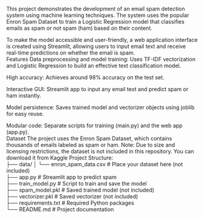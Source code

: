 This project demonstrates the development of an email spam detection system using machine learning techniques. The system uses the popular Enron Spam Dataset to train a Logistic Regression model that classifies emails as spam or not spam (ham) based on their content.

To make the model accessible and user-friendly, a web application interface is created using Streamlit, allowing users to input email text and receive real-time predictions on whether the email is spam.<br>
Features
Data preprocessing and model training: Uses TF-IDF vectorization and Logistic Regression to build an effective text classification model.

High accuracy: Achieves around 98% accuracy on the test set.

Interactive GUI: Streamlit app to input any email text and predict spam or ham instantly.

Model persistence: Saves trained model and vectorizer objects using joblib for easy reuse.

Modular code: Separate scripts for training (main.py) and the web app (app.py).<br>
Dataset
The project uses the Enron Spam Dataset, which contains thousands of emails labeled as spam or ham.
Note: Due to size and licensing restrictions, the dataset is not included in this repository.
You can download it from Kaggle
Project Structure:<br>
├── data/
│   └── enron_spam_data.csv    # Place your dataset here (not included)<br>
├── app.py                    # Streamlit app to predict spam<br>
├── train_model.py            # Script to train and save the model<br>
├── spam_model.pkl            # Saved trained model (not included)<br>
├── vectorizer.pkl            # Saved vectorizer (not included)<br>
├── requirements.txt          # Required Python packages<br>
└── README.md                 # Project documentation<br>
